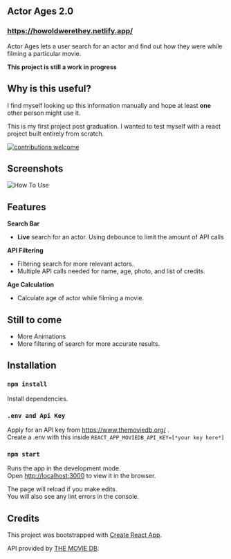 ## Actor Ages 2.0

### https://howoldwerethey.netlify.app/

Actor Ages lets a user search for an actor and find out how they were while filming a particular movie.

**This project is still a work in progress**

## Why is this useful?

I find myself looking up this information manually and hope at least **one** other person might use it.

This is my first project post graduation. I wanted to test myself with a react project built entirely from scratch.

[![contributions welcome](https://img.shields.io/badge/contributions-welcome-brightgreen.svg?style=flat)](https://github.com/JKaram/actor-ages)

## Screenshots

![How To Use](https://github.com/JKaram/actor-ages/blob/master/public/readme/gifv3.gif)

## Features

<b>Search Bar</b>

- **Live** search for an actor. Using debounce to limit the amount of API calls

<b>API Filtering</b>

- Filtering search for more relevant actors.
- Multiple API calls needed for name, age, photo, and list of credits.

<b>Age Calculation</b>

- Calculate age of actor while filming a movie.

## Still to come

- More Animations
- More filtering of search for more accurate results.

## Installation

### `npm install`

Install dependencies.

### `.env and Api Key`

Apply for an API key from https://www.themoviedb.org/ .<br />
Create a .env with this inside `REACT_APP_MOVIEDB_API_KEY=[*your key here*]`

### `npm start`

Runs the app in the development mode.<br />
Open [http://localhost:3000](http://localhost:3000) to view it in the browser.

The page will reload if you make edits.<br />
You will also see any lint errors in the console.

## Credits

This project was bootstrapped with [Create React App](https://github.com/facebook/create-react-app).

API provided by [THE MOVIE DB](https://www.themoviedb.org/).
